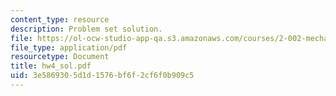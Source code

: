 ```yaml
---
content_type: resource
description: Problem set solution.
file: https://ol-ocw-studio-app-qa.s3.amazonaws.com/courses/2-002-mechanics-and-materials-ii-spring-2004/3e5869305d1d1576bf6f2cf6f0b909c5_hw4_sol.pdf
file_type: application/pdf
resourcetype: Document
title: hw4_sol.pdf
uid: 3e586930-5d1d-1576-bf6f-2cf6f0b909c5
---
```

